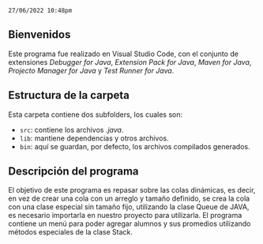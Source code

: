 `27/06/2022 10:48pm`

## Bienvenidos
Este programa fue realizado en Visual Studio Code, con el conjunto de extensiones *Debugger for Java*, *Extension Pack for Java*, *Maven for Java*, *Projecto Manager for Java* y *Test Runner for Java*.
## Estructura de la carpeta
Esta carpeta contiene dos subfolders, los cuales son:
- `src`: contiene los archivos *.java*.
- `lib`: mantiene dependencias y otros archivos.
- `bin`: aquí se guardan, por defecto, los archivos compilados generados.
## Descripción del programa
El objetivo de este programa es repasar sobre las colas dinámicas, es decir, en vez de crear una cola con un arreglo y tamaño definido, se crea la cola con una clase especial sin tamaño fijo, utilizando la clase Queue de JAVA, es necesario importarla en nuestro proyecto para utilizarla. El programa contiene un menú para poder agregar alumnos y sus promedios utilizando métodos especiales de la clase Stack.